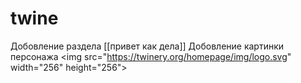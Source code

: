 # twine
Добовление раздела [[привет как дела]]
Добовление картинки персонажа <img src="https://twinery.org/homepage/img/logo.svg&quot; width="256" height="256">
